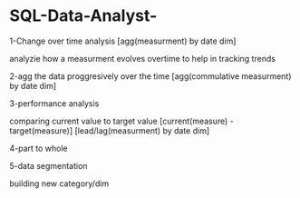 # SQL-Data-Analyst-

1-Change over time analysis [agg(measurment) by date dim]

analyzie how a measurment evolves overtime
to help in tracking trends


2-agg the data proggresively over the time [agg(commulative measurment) by date dim]

3-performance analysis

comparing current value to target value [current(measure) - target(measure)] [lead/lag(measurment) by date dim]

4-part to whole

5-data segmentation 

building new category/dim
